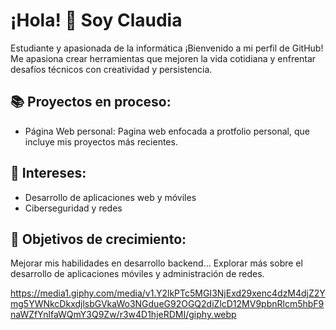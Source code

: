 # ¡Hola! 👋 Soy Claudia
Estudiante y apasionada de la informática
¡Bienvenido a mi perfil de GitHub! Me apasiona crear herramientas que mejoren la vida cotidiana y enfrentar desafíos técnicos con creatividad y persistencia.

## 📚 Proyectos en proceso:
* Página Web personal: Pagina web enfocada a protfolio personal, que incluye mis proyectos más recientes.

## 🎯 Intereses:
* Desarrollo de aplicaciones web y móviles
* Ciberseguridad y redes

## 🌱 Objetivos de crecimiento:
Mejorar mis habilidades en desarrollo backend...
Explorar más sobre el desarrollo de aplicaciones móviles y administración de redes.

https://media1.giphy.com/media/v1.Y2lkPTc5MGI3NjExd29xenc4dzM4djZ2Ymg5YWNkcDkxdjlsbGVkaWo3NGdueG92OGQ2diZlcD12MV9pbnRlcm5hbF9naWZfYnlfaWQmY3Q9Zw/r3w4D1hjeRDMI/giphy.webp
